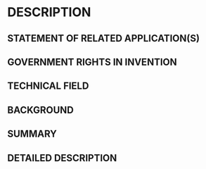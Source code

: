 # DESCRIPTION

## STATEMENT OF RELATED APPLICATION(S)

## GOVERNMENT RIGHTS IN INVENTION

## TECHNICAL FIELD

## BACKGROUND

## SUMMARY

## DETAILED DESCRIPTION

